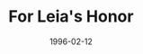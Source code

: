 ---
mission_id: leia
slug: "for-leias-honor"
editorsChoice:
title: "For Leia's Honor"
authors: 
    - "Gary Console"
date: 1996-02-12
filename: "/missions/leia.zip"
description: "A disk containing compromising pictures of Princess Leia has been stolen by the Imperials. Your mission is to retrieve that disk before it reaches the Empire's main disk pirating facility."
cover: 
levelReplaced:	SECBASE
difficulty: no
bm:	no
fme: no
wax: no
three_do: yes
voc: no
gmd: no
vue: no
lfd: no
base: "New level from scratch" 
editors: "DFUSE"

---
